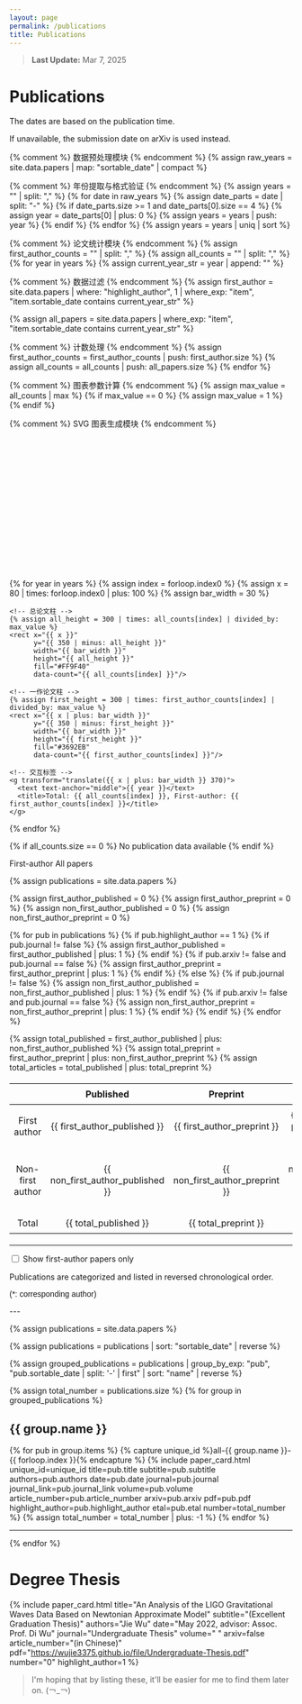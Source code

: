 ```yaml
---
layout: page
permalink: /publications
title: Publications
---
```


<style>
  @font-face {
    font-family: 'ARIAL';
    src: url('/assets/fonts/ARIAL.TTF') format('truetype');
  }
  @font-face {
    font-family: 'ARIALBD';
    src: url('/assets/fonts/ARIALBD.TTF') format('truetype');
  }
  /* li {
    font-family: 'times', serif;
  } */
  /* li {
    font-family: 'ARIALBD', serif;
    font-size: 20px;
  } */
  /* body {
    font-family: 'ARIAL', serif;
  } */
table {
    width: 100%;
    border-collapse: collapse;
    margin: 20px 0;
    text-align: center;
}

th, td {
    border: 0px solid black;
    padding: 8px;
}

th {
    border-top: 1.5px solid black;
    border-bottom: 1.5px solid black; /* 顶部线 */
}

tr:last-child td {
    border-bottom: 1.5px solid black; /* 底部线 */
}
</style>

> **Last Update:** Mar 7, 2025

# Publications

<p style="text-indent: 0;">The dates are based on the publication time.</p>

<p style="text-indent: 0;">If unavailable, the submission date on arXiv is used instead.</p>

<!-- ================================================================================================= -->
<!-- 统计图和表格 -->
<!-- 调试数据输出 -->

<script src="https://cdn.jsdelivr.net/npm/chart.js"></script>
<canvas id="myChart" style="height: 400px;"></canvas> <!-- 设置图的高度 -->
<script>
  function createBarChart(labels, data1, data2) {
    var ctx = document.getElementById('myChart').getContext('2d');
    var myChart = new Chart(ctx, {
        type: 'bar',
        data: {
            labels: labels,
            datasets: [{
                label: 'First author',
                data: data1,  // 第一组数据
                backgroundColor: 'rgba(54, 162, 235, 0.8)', // 第一组颜色
            },
            {
                label: 'All papers',
                data: data2,  // 第二组数据
                backgroundColor: 'rgba(255, 159, 64, 0.8)', // 第二组颜色
            }]
        },
        options: {
            responsive: true,
            scales: {
                y: {
                    beginAtZero: true,
                    ticks: {
                        stepSize: 1, // 只显示整数
                        callback: function(value) {
                            return Number.isInteger(value) ? value : null; // 只显示整数
                        }
                    },
                    title: {
                        display: true,
                        text: 'Number'
                    }
                },
                x: {
                    title: {
                        display: true,
                        text: 'Year'
                    }
                }
            }
        }
    });
  }
</script>
<!-- <script>
  createBarChart(
  [2023,2024,2025], 
  [   2,   3,   1],//一作 
  [   2,   3,   3]);//总计
</script> -->

{% comment %} 数据预处理模块 {% endcomment %}
{% assign raw_years = site.data.papers | map: "sortable_date" | compact %}

{% comment %} 年份提取与格式验证 {% endcomment %}
{% assign years = "" | split: "," %}
{% for date in raw_years %}
  {% assign date_parts = date | split: "-" %}
  {% if date_parts.size >= 1 and date_parts[0].size == 4 %}
    {% assign year = date_parts[0] | plus: 0 %}
    {% assign years = years | push: year %}
  {% endif %}
{% endfor %}
{% assign years = years | uniq | sort %}

{% comment %} 论文统计模块 {% endcomment %}
{% assign first_author_counts = "" | split: "," %}
{% assign all_counts = "" | split: "," %}
{% for year in years %}
  {% assign current_year_str = year | append: "" %}
  
  {% comment %} 数据过滤 {% endcomment %}
  {% assign first_author = site.data.papers | where: "highlight_author", 1 
    | where_exp: "item", "item.sortable_date contains current_year_str" %}
  
  {% assign all_papers = site.data.papers 
    | where_exp: "item", "item.sortable_date contains current_year_str" %}

  {% comment %} 计数处理 {% endcomment %}
  {% assign first_author_counts = first_author_counts | push: first_author.size %}
  {% assign all_counts = all_counts | push: all_papers.size %}
{% endfor %}

{% comment %} 图表参数计算 {% endcomment %}
{% assign max_value = all_counts | max %}
{% if max_value == 0 %}
  {% assign max_value = 1 %}
{% endif %}

{% comment %} SVG 图表生成模块 {% endcomment %}
<svg viewBox="0 0 800 400" style="width: 100%; height: auto; font-family: Arial;">
  <!-- 坐标轴 -->
  <line x1="50" y1="350" x2="750" y2="350" stroke="#666" stroke-width="2"/>
  <line x1="50" y1="350" x2="50" y2="50" stroke="#666" stroke-width="2"/>

  <!-- 动态柱状图 -->
  {% for year in years %}
    {% assign index = forloop.index0 %}
    {% assign x = 80 | times: forloop.index0 | plus: 100 %}
    {% assign bar_width = 30 %}
    
    <!-- 总论文柱 -->
    {% assign all_height = 300 | times: all_counts[index] | divided_by: max_value %}
    <rect x="{{ x }}" 
          y="{{ 350 | minus: all_height }}" 
          width="{{ bar_width }}" 
          height="{{ all_height }}" 
          fill="#FF9F40"
          data-count="{{ all_counts[index] }}"/>
    
    <!-- 一作论文柱 -->
    {% assign first_height = 300 | times: first_author_counts[index] | divided_by: max_value %}
    <rect x="{{ x | plus: bar_width }}" 
          y="{{ 350 | minus: first_height }}" 
          width="{{ bar_width }}" 
          height="{{ first_height }}" 
          fill="#3692EB"
          data-count="{{ first_author_counts[index] }}"/>
    
    <!-- 交互标签 -->
    <g transform="translate({{ x | plus: bar_width }} 370)">
      <text text-anchor="middle">{{ year }}</text>
      <title>Total: {{ all_counts[index] }}, First-author: {{ first_author_counts[index] }}</title>
    </g>
  {% endfor %}

  <!-- 数据提示 -->
  {% if all_counts.size == 0 %}
    <text x="400" y="200" text-anchor="middle" font-size="20" fill="#999">
      No publication data available
    </text>
  {% endif %}

  <!-- 图例 -->
  <g transform="translate(600 80)">
    <rect width="20" height="20" fill="#3692EB"/>
    <text x="25" y="15">First-author</text>
  </g>
  <g transform="translate(600 110)">
    <rect width="20" height="20" fill="#FF9F40"/>
    <text x="25" y="15">All papers</text>
  </g>
</svg>
<!-- =============================================================================================== -->
<!-- 表格 -->
<!-- ----------------------------------------------------------------------------------------------- -->

<!-- |                  | Published | Preprint | Total |
|:----------------:|:---------:|:--------:|:-----:|
|  First author    |     4     |    2     |   6   |
| Non first author |     1     |    0     |   1   |
| Total            |     5     |    2     |   7   | -->


{% assign publications = site.data.papers %}

{% assign first_author_published = 0 %}
{% assign first_author_preprint = 0 %}
{% assign non_first_author_published = 0 %}
{% assign non_first_author_preprint = 0 %}

{% for pub in publications %}
  {% if pub.highlight_author == 1 %}
    {% if pub.journal != false %}
      {% assign first_author_published = first_author_published | plus: 1 %}
    {% endif %}
    {% if pub.arxiv != false and pub.journal == false %}
      {% assign first_author_preprint = first_author_preprint | plus: 1 %}
    {% endif %}
  {% else %}
    {% if pub.journal != false %}
      {% assign non_first_author_published = non_first_author_published | plus: 1 %}
    {% endif %}
    {% if pub.arxiv != false and pub.journal == false %}
      {% assign non_first_author_preprint = non_first_author_preprint | plus: 1 %}
    {% endif %}
  {% endif %}
{% endfor %}

{% assign total_published = first_author_published | plus: non_first_author_published %}
{% assign total_preprint = first_author_preprint | plus: non_first_author_preprint %}
{% assign total_articles = total_published | plus: total_preprint %}

<table>
  <thead>
    <tr>
      <th></th>
      <th>Published</th>
      <th>Preprint</th>
      <th>Total</th>
    </tr>
  </thead>
  <tbody>
    <tr>
      <td>First author</td>
      <td>{{ first_author_published }}</td>
      <td>{{ first_author_preprint }}</td>
      <td>{{ first_author_published | plus: first_author_preprint }}</td>
    </tr>
    <tr>
      <td>Non-first author</td>
      <td>{{ non_first_author_published }}</td>
      <td>{{ non_first_author_preprint }}</td>
      <td>{{ non_first_author_published | plus: non_first_author_preprint }}</td>
    </tr>
    <tr>
      <td>Total</td>
      <td>{{ total_published }}</td>
      <td>{{ total_preprint }}</td>
      <td>{{ total_articles }}</td>
    </tr>
  </tbody>
</table>

<!-- =============================================================================================== -->
<!-- 文章 -->
<!-- ----------------------------------------------------------------------------------------------- -->
---

<style>
  .checkbox-container {
    display: flex; /* 使用 Flexbox 布局 */
    align-items: center; /* 垂直居中对齐 */
  }
</style>

<div class="checkbox-container">
  <input type="checkbox" id="show-all" onchange="toggleDisplay()">
  <label for="show-all">&nbsp;Show first-author papers only</label>
</div>

<p style="text-indent: 0;">Publications are categorized and listed in reversed chronological order.</p>

<p style="text-indent: 0; font-family: 'ARIAL';">(*: corresponding author)</p>
---

{% assign publications = site.data.papers %}

<!-- 按 sortable_date 排序，最新的排在前面 -->
{% assign publications = publications | sort: "sortable_date" | reverse %}

<!-- 按年份分组 -->
{% assign grouped_publications = publications | group_by_exp: "pub", "pub.sortable_date | split: '-' | first" | sort: "name" | reverse %}

<!-- 默认显示全部文章 -->
<div id="all-articles">
  {% assign total_number = publications.size %}
  {% for group in grouped_publications %}
    <h2>{{ group.name }}</h2>
    {% for pub in group.items %}
      {% capture unique_id %}all-{{ group.name }}-{{ forloop.index }}{% endcapture %}
      {% include paper_card.html 
        unique_id=unique_id
        title=pub.title 
        subtitle=pub.subtitle 
        authors=pub.authors 
        date=pub.date 
        journal=pub.journal 
        journal_link=pub.journal_link 
        volume=pub.volume 
        article_number=pub.article_number 
        arxiv=pub.arxiv 
        pdf=pub.pdf 
        highlight_author=pub.highlight_author 
        etal=pub.etal
        number=total_number %}
      {% assign total_number = total_number | plus: -1 %}
    {% endfor %}
    <hr>
  {% endfor %}
</div>

<!-- 默认隐藏一作文章 -->
<div id="first-author-only" style="display: none;">
  {% assign filtered_publications = publications | where: "highlight_author", 1 %}
  {% assign total_number = filtered_publications.size %}
  {% for group in grouped_publications %}
    {% assign filtered_group_items = group.items | where: "highlight_author", 1 %}
    {% if filtered_group_items.size > 0 %}
      <p style="text-indent: 0;font-size:36px;margin-bottom:0.61875rem;text-rendering:optimizeLegibility;line-height:1;margin-top:0;font-family:'PT Sans Narrow',sans-serif;font-weight:700;">{{ group.name }}</p>
      {% for pub in filtered_group_items %}
      {% capture unique_id %}first-{{ group.name }}-{{ forloop.index }}{% endcapture %}
      {% include paper_card.html 
        unique_id=unique_id
        title=pub.title 
        subtitle=pub.subtitle 
        authors=pub.authors 
        date=pub.date 
        journal=pub.journal 
        journal_link=pub.journal_link 
        volume=pub.volume 
        article_number=pub.article_number 
        arxiv=pub.arxiv 
        pdf=pub.pdf 
        highlight_author=pub.highlight_author 
        etal=pub.etal 
        number=total_number %}
      {% assign total_number = total_number | plus: -1 %}
    {% endfor %}
      <hr>
    {% endif %}
  {% endfor %}
</div>

<script>
  function toggleDisplay() {
    var showAll = document.getElementById("show-all").checked;
    document.getElementById("first-author-only").style.display = showAll ? "block" : "none";
    document.getElementById("all-articles").style.display = showAll ? "none" : "block";
  }
</script>

<!-- =============================================================================================== -->
<!-- 学位论文 -->
<!-- ----------------------------------------------------------------------------------------------- -->
# Degree Thesis

{% include paper_card.html
  title="An Analysis of the LIGO Gravitational Waves Data Based on Newtonian Approximate Model"
  subtitle="(Excellent Graduation Thesis)"
  authors="Jie Wu"
  date="May 2022, advisor: Assoc. Prof. Di Wu"
  journal="Undergraduate Thesis"
  volume=" "
  arxiv=false
  article_number="(in Chinese)"
  pdf="https://wujie3375.github.io/file/Undergraduate-Thesis.pdf"
  number="0"
  highlight_author=1
%}
> I'm hoping that by listing these, it'll be easier for me to find them later on. (￢_￢)